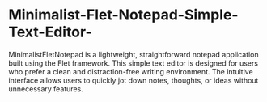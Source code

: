 # Minimalist-Flet-Notepad-Simple-Text-Editor-

MinimalistFletNotepad is a lightweight, straightforward notepad application built using the Flet framework.
This simple text editor is designed for users who prefer a clean and distraction-free writing environment.
The intuitive interface allows users to quickly jot down notes, thoughts, or ideas without unnecessary features.
